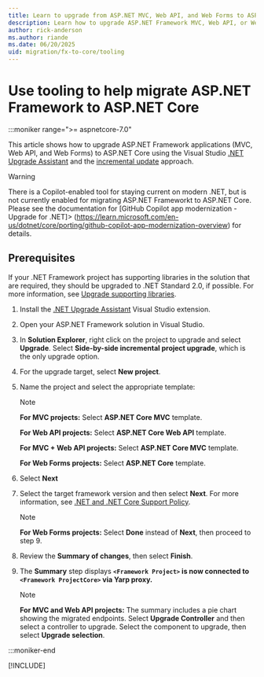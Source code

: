 ```yaml
---
title: Learn to upgrade from ASP.NET MVC, Web API, and Web Forms to ASP.NET Core
description: Learn how to upgrade ASP.NET Framework MVC, Web API, or Web Forms projects to ASP.NET Core using migration tooling
author: rick-anderson
ms.author: riande
ms.date: 06/20/2025
uid: migration/fx-to-core/tooling
---
```

# Use tooling to help migrate ASP.NET Framework to ASP.NET Core

:::moniker range=">= aspnetcore-7.0"

This article shows how to upgrade ASP.NET Framework applications (MVC, Web API, and Web Forms) to ASP.NET Core using the Visual Studio [.NET Upgrade Assistant](https://marketplace.visualstudio.com/items?itemName=ms-dotnettools.upgradeassistant) and the [incremental update](xref:migration/fx-to-core/inc/overview) approach.


   > [!WARNING]
   > There is a Copilot-enabled tool for staying current on modern .NET, but is not currently enabled for migrating ASP.NET Frameworkt to ASP.NET Core. Please see the documentation for [GitHub Copilot app modernization - Upgrade for .NET]> (https://learn.microsoft.com/en-us/dotnet/core/porting/github-copilot-app-modernization-overview) for details.

## Prerequisites

If your .NET Framework project has supporting libraries in the solution that are required, they should be upgraded to .NET Standard 2.0, if possible. For more information, see [Upgrade supporting libraries](xref:migration/fx-to-core/inc/start#upgrade-supporting-libraries).


1. Install the [.NET Upgrade Assistant](https://marketplace.visualstudio.com/items?itemName=ms-dotnettools.upgradeassistant) Visual Studio extension.
1. Open your ASP.NET Framework solution in Visual Studio.
1. In **Solution Explorer**, right click on the project to upgrade and select **Upgrade**. Select **Side-by-side incremental project upgrade**, which is the only upgrade option.
1. For the upgrade target, select **New project**.
1. Name the project and select the appropriate template:

   > [!NOTE]
   > **For MVC projects:** Select **ASP.NET Core MVC** template.
   > 
   > **For Web API projects:** Select **ASP.NET Core Web API** template.
   > 
   > **For MVC + Web API projects:** Select **ASP.NET Core MVC** template.
   > 
   > **For Web Forms projects:** Select **ASP.NET Core** template.

1. Select **Next**
1. Select the target framework version and then select **Next**. For more information, see [.NET and .NET Core Support Policy](https://dotnet.microsoft.com/platform/support/policy/dotnet-core).

   > [!NOTE]
   > **For Web Forms projects:** Select **Done** instead of **Next**, then proceed to step 9.

1. Review the **Summary of changes**, then select **Finish**.
1. The **Summary** step displays **`<Framework Project>` is now connected to `<Framework ProjectCore>` via Yarp proxy.**

   > [!NOTE]
   > **For MVC and Web API projects:** The summary includes a pie chart showing the migrated endpoints. Select **Upgrade Controller** and then select a controller to upgrade. Select the component to upgrade, then select **Upgrade selection**.

:::moniker-end

[!INCLUDE[](~/migration/mvc/includes/mvc6.md)]
